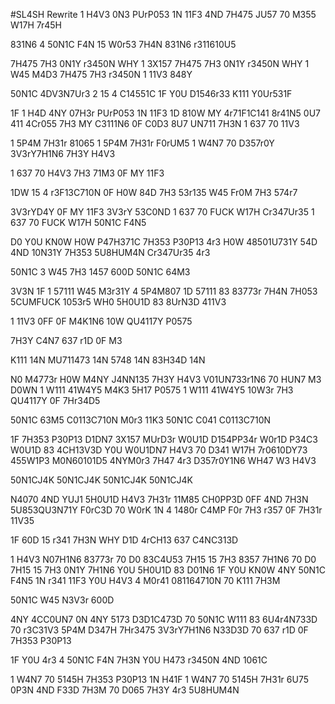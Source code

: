 #SL4SH Rewrite
1 H4V3 0N3 PUrP053 1N 11F3 4ND 7H475 JU57 70 M355 W17H 7r45H  

831N6 4 50N1C F4N 15 W0r53 7H4N 831N6 r311610U5   

7H475 7H3 0N1Y r3450N WHY 1 3X157 7H475 7H3 0N1Y r3450N WHY 1 W45 M4D3 7H475 7H3 r3450N 1 11V3 848Y  

50N1C 4DV3N7Ur3 2 15 4 C14551C 1F Y0U D1546r33 K111 Y0Ur531F   

1F 1 H4D 4NY 07H3r PUrP053 1N 11F3 1D 810W MY 4r71F1C141 8r41N5 0U7 411 4Cr055 7H3 MY C3111N6 0F C0D3 8U7 UN711 7H3N 1 637 70 11V3  

1 5P4M 7H31r 81065 1 5P4M 7H31r F0rUM5 1 W4N7 70 D357r0Y 3V3rY7H1N6 7H3Y H4V3  

1 637 70 H4V3 7H3 71M3 0F MY 11F3  

1DW 15 4 r3F13C710N 0F H0W 84D 7H3 53r135 W45 Fr0M 7H3 574r7  

3V3rYD4Y 0F MY 11F3 3V3rY 53C0ND 1 637 70 FUCK W17H Cr347Ur35 1 637 70 FUCK W17H 50N1C F4N5  

D0 Y0U KN0W H0W P47H371C 7H353 P30P13 4r3 H0W 48501U731Y 54D 4ND 10N31Y 7H353 5U8HUM4N Cr347Ur35 4r3  

50N1C 3 W45 7H3 1457 600D 50N1C 64M3  

3V3N 1F 1 57111 W45 M3r31Y 4 5P4M807 1D 57111 83 83773r 7H4N 7H053 5CUMFUCK 1053r5 WH0 5H0U1D 83 8UrN3D 411V3  

1 11V3 0FF 0F M4K1N6 10W QU4117Y P0575  

7H3Y C4N7 637 r1D 0F M3   

K111 14N MU711473 14N 5748 14N 83H34D 14N  

N0 M4773r H0W M4NY J4NN135 7H3Y H4V3 V01UN733r1N6 70 HUN7 M3 D0WN 1 W111 41W4Y5 M4K3 5H17 P0575 1 W111 41W4Y5 10W3r 7H3 QU4117Y 0F 7Hr34D5  

50N1C 63M5 C0113C710N M0r3 11K3 50N1C C041 C0113C710N  

1F 7H353 P30P13 D1DN7 3X157 MUrD3r W0U1D D154PP34r W0r1D P34C3 W0U1D 83 4CH13V3D Y0U W0U1DN7 H4V3 70 D341 W17H 7r0610DY73 455W1P3 M0N60101D5 4NYM0r3 7H47 4r3 D357r0Y1N6 WH47 W3 H4V3  

50N1CJ4K 50N1CJ4K 50N1CJ4K 50N1CJ4K  

N4070 4ND YUJ1 5H0U1D H4V3 7H31r 11M85 CH0PP3D 0FF 4ND 7H3N 5U853QU3N71Y F0rC3D 70 W0rK 1N 4 1480r C4MP F0r 7H3 r357 0F 7H31r 11V35  

1F 60D 15 r341 7H3N WHY D1D 4rCH13 637 C4NC313D  

1 H4V3 N07H1N6 83773r 70 D0 83C4U53 7H15 15 7H3 8357 7H1N6 70 D0 7H15 15 7H3 0N1Y 7H1N6 Y0U 5H0U1D 83 D01N6 1F Y0U KN0W 4NY 50N1C F4N5 1N r341 11F3 Y0U H4V3 4 M0r41 081164710N 70 K111 7H3M  

50N1C W45 N3V3r 600D  

4NY 4CC0UN7 0N 4NY 5173 D3D1C473D 70 50N1C W111 83 6U4r4N733D 70 r3C31V3 5P4M D347H 7Hr3475 3V3rY7H1N6 N33D3D 70 637 r1D 0F 7H353 P30P13  

1F Y0U 4r3 4 50N1C F4N 7H3N Y0U H473 r3450N 4ND 1061C  

1 W4N7 70 5145H 7H353 P30P13 1N H41F 1 W4N7 70 5145H 7H31r 6U75 0P3N 4ND F33D 7H3M 70 D065 7H3Y 4r3 5U8HUM4N